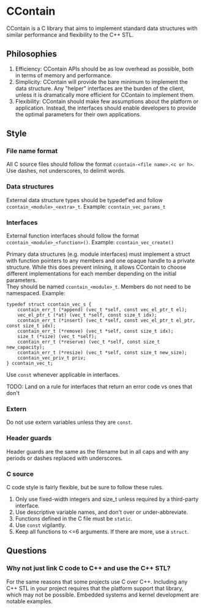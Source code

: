 # CContain
CContain is a C library that aims to implement standard data structures with similar performance and flexibility to the C++ STL.

## Philosophies
1. Efficiency: CContain APIs should be as low overhead as possible, both in terms of memory and performance.
2. Simplicity: CContain will provide the bare minimum to implement the data structure. Any "helper" interfaces are the burden of the client, unless it is dramatically more efficient for CContain to implement them.
3. Flexibility: CContain should make few assumptions about the platform or application. Instead, the interfaces should enable developers to provide the optimal parameters for their own applications.

## Style
### File name format
All C source files should follow the format `ccontain-<file name>.<c or h>`. Use dashes, not underscores, to delimit words.

### Data structures
External data structure types should be typedef'ed and  follow `ccontain_<module>_<extra>_t`.
Example: `ccontain_vec_params_t`


### Interfaces
External function interfaces should follow the format `ccontain_<module>_<function>()`.
Example: `ccontain_vec_create()`

Primary data structures (e.g. module interfaces) must implement a struct with function pointers to any members and one opaque handle to a private structure. While this does prevent inlining, it allows CContain to choose different implementations for each member depending on the initial parameters.  
They should be named `ccontain_<module>_t`. Members do not need to be namespaced.
Example:
```
typedef struct ccontain_vec_s {
    ccontain_err_t (*append) (vec_t *self, const vec_el_ptr_t el);
    vec_el_ptr_t (*at) (vec_t *self, const size_t idx);
    ccontain_err_t (*insert) (vec_t *self, const vec_el_ptr_t el_ptr, const size_t idx);
    ccontain_err_t (*remove) (vec_t *self, const size_t idx);
    size_t (*size) (vec_t *self);
    ccontain_err_t (*reserve) (vec_t *self, const size_t new_capacity);
    ccontain_err_t (*resize) (vec_t *self, const size_t new_size);
    ccontain_vec_priv_t priv;
} ccontain_vec_t;
```

Use `const` whenever applicable in interfaces.

TODO: Land on a rule for interfaces that return an error code vs ones that don't

### Extern
Do not use extern variables unless they are `const`.

### Header guards
Header guards are the same as the filename but in all caps and with any periods or dashes replaced with underscores.

### C source
C code style is fairly flexible, but be sure to follow these rules.
1. Only use fixed-width integers and size_t unless required by a third-party interface.
2. Use descriptive variable names, and don't over or under-abbreviate.
3. Functions defined in the C file must be `static`.
4. Use `const` vigilantly.
5. Keep all functions to <=6 arguments. If there are more, use a `struct`.

## Questions
### Why not just link C code to C++ and use the C++ STL?
For the same reasons that some projects use C over C++. Including any C++ STL in your project requires that the platform support that library, which may not be possible. Embedded systems and kernel development are notable examples.

